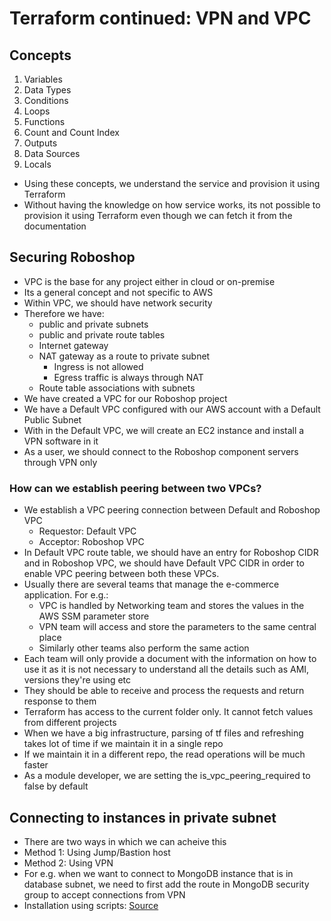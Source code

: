 # Terraform continued: VPN and VPC

## Concepts

1. Variables
2. Data Types
3. Conditions
4. Loops
5. Functions
6. Count and Count Index
7. Outputs
8. Data Sources
9. Locals

- Using these concepts, we understand the service and provision it using Terraform
- Without having the knowledge on how service works, its not possible to provision it using Terraform even though we can fetch it from the documentation

## Securing Roboshop

- VPC is the base for any project either in cloud or on-premise
- Its a general concept and not specific to AWS
- Within VPC, we should have network security
- Therefore we have:
  - public and private subnets
  - public and private route tables
  - Internet gateway
  - NAT gateway as a route to private subnet
    - Ingress is not allowed
    - Egress traffic is always through NAT
  - Route table associations with subnets
- We have created a VPC for our Roboshop project
- We have a Default VPC configured with our AWS account with a Default Public Subnet
- With in the Default VPC, we will create an EC2 instance and install a VPN software in it
- As a user, we should connect to the Roboshop component servers through VPN only

### How can we establish peering between two VPCs?

- We establish a VPC peering connection between Default and Roboshop VPC
  - Requestor: Default VPC
  - Acceptor: Roboshop VPC
- In Default VPC route table, we should have an entry for Roboshop CIDR and in Roboshop VPC, we should have Default VPC CIDR in order to enable VPC peering between both these VPCs.
- Usually there are several teams that manage the e-commerce application. For e.g.:
  - VPC is handled by Networking team and stores the values in the AWS SSM parameter store
  - VPN team will access and store the parameters to the same central place
  - Similarly other teams also perform the same action
- Each team will only provide a document with the information on how to use it as it is not necessary to understand all the details such as AMI, versions they're using etc
- They should be able to receive and process the requests and return response to them
- Terraform has access to the current folder only. It cannot fetch values from different projects
- When we have a big infrastructure, parsing of tf files and refreshing takes lot of time if we maintain it in a single repo
- If we maintain it in a different repo, the read operations will be much faster
- As a module developer, we are setting the is_vpc_peering_required to false by default

## Connecting to instances in private subnet

- There are two ways in which we can acheive this
- Method 1: Using Jump/Bastion host
- Method 2: Using VPN
- For e.g. when we want to connect to MongoDB instance that is in database subnet, we need to first add the route in MongoDB security group to accept connections from VPN
- Installation using scripts: [Source](https://github.com/angristan/openvpn-install)

